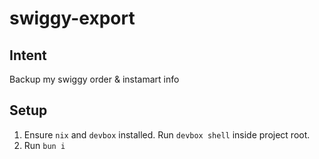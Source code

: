 # swiggy-export

## Intent
Backup my swiggy order & instamart info

## Setup
1. Ensure `nix` and `devbox` installed. Run `devbox shell` inside project root.
2. Run `bun i`

